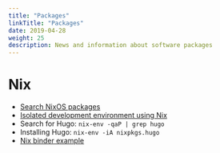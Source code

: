 ```yaml
---
title: "Packages"
linkTitle: "Packages"
date: 2019-04-28
weight: 25
description: News and information about software packages
---
```


# Nix

* [Search NixOS packages](https://nixos.org/nixos/packages.html)
* [Isolated development environment using Nix](https://ariya.io/2016/06/isolated-development-environment-using-nix)
* Search for Hugo: `nix-env -qaP | grep hugo`
* Installing Hugo: `nix-env -iA nixpkgs.hugo`
* [Nix binder example](https://github.com/costrouc/nix-binder-example)
